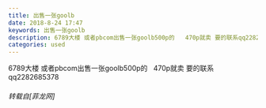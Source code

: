 ```yaml
---
title: 出售一张goolb
date: 2018-8-24 17:47
keywords: 出售一张goolb
description: 6789大楼 或者pbcom出售一张goolb500p的   470p就卖 要的联系qq2282685378
categories: used
---
```

<td class="t_f" id="postmessage_1684169">

6789大楼 或者pbcom出售一张goolb500p的   470p就卖 要的联系qq2282685378</td>
###### 转载自[菲龙网]